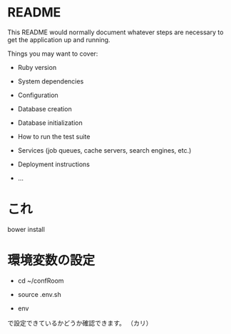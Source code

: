 # README

This README would normally document whatever steps are necessary to get the
application up and running.

Things you may want to cover:

* Ruby version

* System dependencies

* Configuration

* Database creation

* Database initialization

* How to run the test suite

* Services (job queues, cache servers, search engines, etc.)

* Deployment instructions

* ...
# これ
bower install



# 環境変数の設定

* cd ~/confRoom

* source .env.sh

* env

で設定できているかどうか確認できます。
（カリ）
